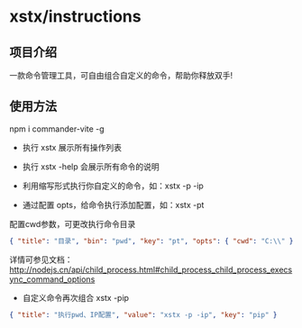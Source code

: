 # xstx/instructions

## 项目介绍

一款命令管理工具，可自由组合自定义的命令，帮助你释放双手!

## 使用方法

npm i commander-vite -g

- 执行 xstx 展示所有操作列表

- 执行 xstx -help 会展示所有命令的说明

- 利用缩写形式执行你自定义的命令，如：xstx -p -ip

- 通过配置 opts，给命令执行添加配置，如：xstx -pt 

配置cwd参数，可更改执行命令目录

```json
{ "title": "目录", "bin": "pwd", "key": "pt", "opts": { "cwd": "C:\\" } }
```

详情可参见文档：http://nodejs.cn/api/child_process.html#child_process_child_process_execsync_command_options

- 自定义命令再次组合 xstx -pip

```json
{ "title": "执行pwd、IP配置", "value": "xstx -p -ip", "key": "pip" }
```
